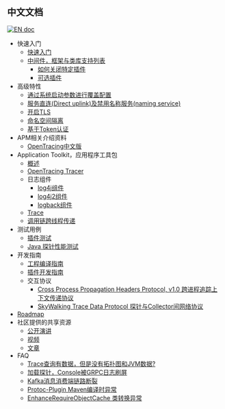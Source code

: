 ## 中文文档
[![EN doc](https://img.shields.io/badge/document-English-blue.svg)](README.md)

  * 快速入门
    * [快速入门](cn/Quick-start-CN.md)
    * [中间件，框架与类库支持列表](Supported-list.md)
        * [如何关闭特定插件](cn/How-to-disable-plugin-CN.md)
        * [可选插件](cn/Optional-plugins-CN.md)
  * 高级特性
    * [通过系统启动参数进行覆盖配置](cn/Setting-override-CN.md)
    * [服务直连(Direct uplink)及禁用名称服务(naming service)](cn/Direct-uplink-CN.md)
    * [开启TLS](cn/TLS-CN.md)
    * [命名空间隔离](cn/Namespace-CN.md)
    * [基于Token认证](cn/Token-auth-CN.md)
  * APM相关介绍资料
    * [OpenTracing中文版](https://github.com/opentracing-contrib/opentracing-specification-zh)
  * Application Toolkit，应用程序工具包
    * [概述](cn/Application-toolkit-CN.md)
    * [OpenTracing Tracer](cn/Opentracing-CN.md)
    * 日志组件
      * [log4j组件](cn/Application-toolkit-log4j-1.x-CN.md)
      * [log4j2组件](cn/Application-toolkit-log4j-2.x-CN.md)
      * [logback组件](cn/Application-toolkit-logback-1.x-CN.md)
    * [Trace](cn/Application-toolkit-trace-CN.md)
    * [调用链跨线程传递](cn/Application-toolkit-trace-cross-thread-CN.md) 
  * 测试用例
    * [插件测试](https://github.com/SkywalkingTest/agent-integration-test-report)
    * [Java 探针性能测试](https://skywalkingtest.github.io/Agent-Benchmarks/README_zh.html)
  * 开发指南
    * [工程编译指南](cn/How-to-build-CN.md)
    * [插件开发指南](cn/Plugin-Development-Guide-CN.md)
    * 交互协议
        * [Cross Process Propagation Headers Protocol, v1.0  跨进程追踪上下文传递协议](cn/Skywalking-Cross-Process-Propagation-Headers-Protocol-CN-v1.md)
        * [SkyWalking Trace Data Protocol 探针与Collector间网络协议](cn/Trace-Data-Protocol-CN.md)
  * [Roadmap](ROADMAP.md)
  * 社区提供的共享资源
    * [公开演讲](https://github.com/OpenSkywalking/Community#public-speakings)
    * [视频](https://github.com/OpenSkywalking/Community#videos)
    * [文章](https://github.com/OpenSkywalking/Community#articles)
  * FAQ
    * [Trace查询有数据，但是没有拓扑图和JVM数据?](cn/FAQ/Why-have-traces-no-others-CN.md)
    * [加载探针，Console被GRPC日志刷屏](cn/FAQ/Too-many-gRPC-logs-CN.md)
    * [Kafka消息消费端链路断裂](cn/FAQ/Kafka-plugin-CN.md)
    * [Protoc-Plugin Maven编译时异常](cn/FAQ/Protoc-Plugin-Fails-When-Build-CN.md)
    * [EnhanceRequireObjectCache 类转换异常](cn/FAQ/EnhanceRequireObjectCache-Cast-Exception-CN.md)
    
